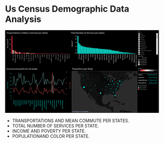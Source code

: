 # Us Census Demographic Data Analysis 

![](https://github.com/AhmedKKhalid/Us-Census-Demographic-Data/blob/main/Dashboard.PNG?raw=true)

* TRANSPORTATIONS AND MEAN COMMUTE PER STATES.
* TOTAL NUMBER OF SERVICES PER STATE.
* INCOME AND POVERTY PER STATE.
* POPULATIONAND COLOR PER STATE.
